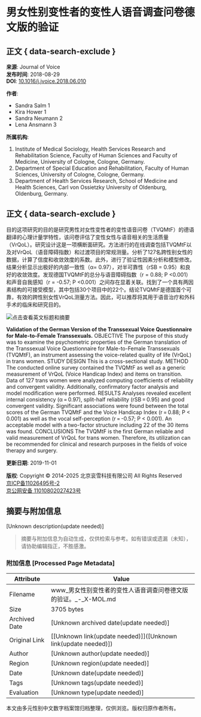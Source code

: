 # 男女性别变性者的变性人语音调查问卷德文版的验证

## 正文 { data-search-exclude }


**来源**: Journal of Voice  
**发布时间**: 2018-08-29  
**DOI**: [10.1016/j.jvoice.2018.06.010](https://www.x-mol.com/ref/1661)  

**作者**:
- Sandra Salm 1
- Kira Hower 1
- Sandra Neumann 2
- Lena Ansmann 3

**所属机构**:
1. Institute of Medical Sociology, Health Services Research and Rehabilitation Science, Faculty of Human Sciences and Faculty of Medicine, University of Cologne, Cologne, Germany.
2. Department of Special Education and Rehabilitation, Faculty of Human Sciences, University of Cologne, Cologne, Germany.
3. Department of Health Services Research, School of Medicine and Health Sciences, Carl von Ossietzky University of Oldenburg, Oldenburg, Germany.

## 正文 { data-search-exclude }

目的这项研究的目的是研究男性对女性变性者的变性语音问卷（TVQMtF）的德语翻译的心理计量学特性，该问卷评估了变性女性与语音相关的生活质量（VrQoL）。研究设计这是一项横断面研究。方法进行的在线调查包括TVQMtF以及对VrQoL（语音障碍指数）和过渡项目的常规测量。分析了127名跨性别女性的数据，计算了信度和收敛效度的系数。此外，进行了验证性因素分析和模型修改。结果分析显示出极好的内部一致性（α= 0.97），对半可靠性（rSB = 0.95）和良好的收敛效度。发现德国TVQMtF的总分与语音障碍指数（r = 0.88; P <0.001）和声音自我感知（r = -0.57; P <0.001）之间存在显着关联。找到了一个具有两因素结构的可接受模型，其中包括30个项目中的22个。结论TVQMtF是德国首个可靠，有效的跨性别女性VrQoL测量方法。因此，可以推荐将其用于语音治疗和外科手术的临床和研究目的。

![点击查看英文标题和摘要](https://scdn.x-mol.com/jcss/images/paperTranslation.png)

**Validation of the German Version of the Transsexual Voice Questionnaire for Male-to-Female Transsexuals.** OBJECTIVE The purpose of this study was to examine the psychometric properties of the German translation of the Transsexual Voice Questionnaire for Male-to-Female Transsexuals (TVQMtF), an instrument assessing the voice-related quality of life (VrQoL) in trans women. STUDY DESIGN This is a cross-sectional study. METHOD The conducted online survey contained the TVQMtF as well as a generic measurement of VrQoL (Voice Handicap Index) and items on transition. Data of 127 trans women were analyzed computing coefficients of reliability and convergent validity. Additionally, confirmatory factor analysis and model modification were performed. RESULTS Analyses revealed excellent internal consistency (α = 0.97), split-half reliability (rSB = 0.95) and good convergent validity. Significant associations were found between the total scores of the German TVQMtF and the Voice Handicap Index (r = 0.88; P < 0.001) as well as the vocal self-perception (r = -0.57; P < 0.001). An acceptable model with a two-factor structure including 22 of the 30 items was found. CONCLUSIONS The TVQMtF is the first German reliable and valid measurement of VrQoL for trans women. Therefore, its utilization can be recommended for clinical and research purposes in the fields of voice therapy and surgery.

**更新日期**: 2019-11-01

**版权**: Copyright © 2014-2025 北京衮雪科技有限公司 All Rights Reserved  
[京ICP备11026495号-2](https://beian.miit.gov.cn/)  
[京公网安备 11010802027423号](http://www.beian.gov.cn/portal/registerSystemInfo?recordcode=11010802027423)
<!-- tcd_original_link https://www.x-mol.com/paper/1212921808267583495/t?recommendPaper=1350497694282182656 -->


## 摘要与附加信息

<!-- tcd_abstract -->
[Unknown description(update needed)]
<!-- tcd_abstract_end -->

> 摘要与附加信息为自动生成，仅供检索与参考。如有错误或遗漏（未知），请协助编辑指正，不胜感激。

### 附加信息 [Processed Page Metadata]

| Attribute       | Value                                  |
|-----------------|----------------------------------------|
| Filename        | www_男女性别变性者的变性人语音调查问卷德文版的验证。_-_X-MOL.md                             |
| Size            | 3705 bytes                           |
| Archived Date   | [Unknown archived date(update needed)]                             |
| Original Link   | [[Unknown link(update needed)]]([Unknown link(update needed)])                       |
| Author          | [Unknown author(update needed)]                               |
| Region          | [Unknown region(update needed)]                               |
| Date            | [Unknown date(update needed)]                                 |
| Tags            | [Unknown tags(update needed)]                                 |
| Evaluation            | [Unknown type(update needed)]                                 |
<!-- tcd_table_end -->

本文由多元性别中文数字档案馆归档整理，仅供浏览。版权归原作者所有。

